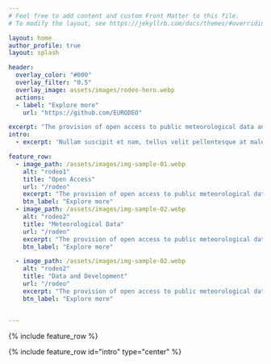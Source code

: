 ```yaml
---
# Feel free to add content and custom Front Matter to this file.
# To modify the layout, see https://jekyllrb.com/docs/themes/#overriding-theme-defaults

layout: home
author_profile: true
layout: splash

header: 
  overlay_color: "#000"
  overlay_filter: "0.5"
  overlay_image: assets/images/rodeo-hero.webp
  actions:
  - label: "Explore more"
    url: "https://github.com/EURODEO"

excerpt: "The provision of open access to public meteorological data and development of shared federated data infrastructure for the development of information products and services."
intro: 
  - excerpt: 'Nullam suscipit et nam, tellus velit pellentesque at malesuada, enim eaque. Quis nulla, netus tempor in diam gravida tincidunt, *proin faucibus* voluptate felis id sollicitudin. Centered with `type="center"`'

feature_row:
  - image_path: /assets/images/img-sample-01.webp
    alt: "rodeo1"
    title: "Open Access"
    url: "/rodeo"
    excerpt: "The provision of open access to public meteorological data and development of shared federated data infrastructure for the development of information products and services."
    btn_label: "Explore more"
  - image_path: /assets/images/img-sample-02.webp
    alt: "rodeo2"
    title: "Meteorological Data"
    url: "/rodeo"
    excerpt: "The provision of open access to public meteorological data and development of shared federated data infrastructure for the development of information products and services."
    btn_label: "Explore more"

  - image_path: /assets/images/img-sample-02.webp
    alt: "rodeo2"
    title: "Data and Development"
    url: "/rodeo"
    excerpt: "The provision of open access to public meteorological data and development of shared federated data infrastructure for the development of information products and services."
    btn_label: "Explore more"


---
```


{% include feature_row %}

{% include feature_row id="intro" type="center" %}
